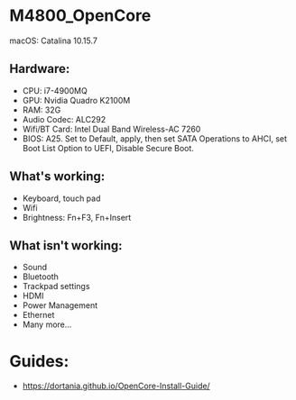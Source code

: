 # M4800_OpenCore
macOS: Catalina 10.15.7

## Hardware:
- CPU: i7-4900MQ
- GPU: Nvidia Quadro K2100M
- RAM: 32G
- Audio Codec: ALC292
- Wifi/BT Card: Intel Dual Band Wireless-AC 7260
- BIOS: A25. Set to Default, apply, then set SATA Operations to AHCI, set Boot List Option to UEFI, Disable Secure Boot.

## What's working:
- Keyboard, touch pad
- Wifi
- Brightness: Fn+F3, Fn+Insert
## What isn't working:
- Sound
- Bluetooth
- Trackpad settings
- HDMI
- Power Management
- Ethernet
- Many more...

# Guides:
- https://dortania.github.io/OpenCore-Install-Guide/
